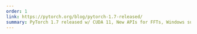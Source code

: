 ```yaml
---
order: 1
link: https://pytorch.org/blog/pytorch-1.7-released/
summary: PyTorch 1.7 released w/ CUDA 11, New APIs for FFTs, Windows support for Distributed training and more.
---
```



